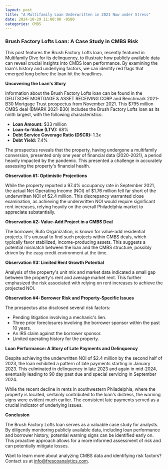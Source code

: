 ```yaml
---
layout: post
title: "A Multifamily Loan Underwritten in 2021 Now under Stress"
date: 2024-10-29 11:00:00 -0500
categories: CMBS
---
```


### Brush Factory Lofts Loan: A Case Study in CMBS Risk

This post features the Brush Factory Lofts loan, recently featured in Multifamily Dive for its delinquency, to illustrate how publicly available data can reveal crucial insights into CMBS loan performance. By examining the loan's history and underlying factors, we can identify red flags that emerged long before the loan hit the headlines.

**Uncovering the Loan's Story**

Information about the Brush Factory Lofts loan can be found in the DEUTSCHE MORTGAGE & ASSET RECEIVING CORP and Benchmark 2021-B30 Mortgage Trust prospectus from November 2021.  This $795 million CMBS deal (BMARK 2021-B30) includes the Brush Factory Lofts loan as its ninth largest, with the following characteristics:

* **Loan Amount:** $33 million
* **Loan-to-Value (LTV):** 68%
* **Debt Service Coverage Ratio (DSCR):** 1.3x
* **Debt Yield:** 7.4%

The prospectus reveals that the property, having undergone a multifamily conversion, presented only one year of financial data (2020-2021), a period heavily impacted by the pandemic. This presented a challenge in accurately assessing the property's financial health.

**Observation #1:  Optimistic Projections**

While the property reported a 97.4% occupancy rate in September 2021, the actual Net Operating Income (NOI) of $1.76 million fell far short of the underwritten NOI of $2.4 million. This discrepancy warranted close examination, as achieving the underwritten NOI would require significant rent increases, relying heavily on the overall Philadelphia market to appreciate substantially.

**Observation #2:  Value-Add Project in a CMBS Deal**

The borrower, Rufo Organization, is known for value-add residential projects.  It's unusual to find such projects within CMBS deals, which typically favor stabilized, income-producing assets.  This suggests a potential mismatch between the loan and the CMBS structure, possibly driven by the easy credit environment at the time.

**Observation #3:  Limited Rent Growth Potential**

Analysis of the property's unit mix and market data indicated a small gap between the property's rent and average market rent. This further emphasized the risk associated with relying on rent increases to achieve the projected NOI.

**Observation #4:  Borrower Risk and Property-Specific Issues**

The prospectus also disclosed several risk factors:

* Pending litigation involving a mechanic's lien.
* Three prior foreclosures involving the borrower sponsor within the past 10 years.
* An IRS claim against the borrower sponsor.
* Limited operating history for the property.

**Loan Performance: A Story of Late Payments and Delinquency**

Despite achieving the underwritten NOI of $2.4 million by the second half of 2023, the loan exhibited a pattern of late payments starting in January 2023. This culminated in delinquency in late 2023 and again in mid-2024, eventually leading to 90 day past due and special servicing in September 2024.

While the recent decline in rents in southwestern Philadelphia, where the property is located, certainly contributed to the loan's distress, the warning signs were evident much earlier. The consistent late payments served as a crucial indicator of underlying issues.

**Conclusion**

The Brush Factory Lofts loan serves as a valuable case study for analysts. By diligently monitoring publicly available data, including loan performance and borrower history, potential warning signs can be identified early on. This proactive approach allows for a more informed assessment of risk and can potentially mitigate losses.

Want to learn more about analyzing CMBS data and identifying risk factors? Contact us at info@frescoanalytics.com.
